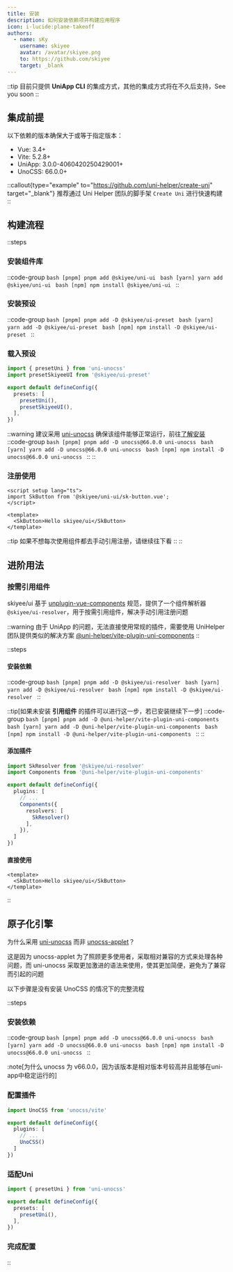 ```yaml
---
title: 安装
description: 如何安装依赖项并构建应用程序
icon: i-lucide:plane-takeoff
authors:
  - name: sKy
    username: skiyee
    avatar: /avatar/skiyee.png
    to: https://github.com/skiyee
    target: _blank
---
```


::tip
目前只提供 **UniApp CLI** 的集成方式，其他的集成方式将在不久后支持，See you soon
::

## 集成前提

以下依赖的版本确保大于或等于指定版本：

- Vue: 3.4+
- Vite: 5.2.8+
- UniApp: 3.0.0-4060420250429001+
- UnoCSS: 66.0.0+

::callout{type="example" to="https://github.com/uni-helper/create-uni" target="_blank"}
推荐通过 Uni Helper 团队的脚手架 `Create Uni` 进行快速构建
::

## 构建流程

::steps

  ### 安装组件库
  
  ::code-group
    ```bash [pnpm]
    pnpm add @skiyee/uni-ui
    ```
    ```bash [yarn]
    yarn add @skiyee/uni-ui
    ```
    ```bash [npm]
    npm install @skiyee/uni-ui
    ```
  ::

  ### 安装预设

  ::code-group
    ```bash [pnpm]
    pnpm add -D @skiyee/ui-preset
    ```
    ```bash [yarn]
    yarn add -D @skiyee/ui-preset
    ```
    ```bash [npm]
    npm install -D @skiyee/ui-preset
    ```
  ::

  ### 载入预设

  ```ts [unocss.config.ts]
  import { presetUni } from 'uni-unocss' 
  import presetSkiyeeUI from '@skiyee/ui-preset'

  export default defineConfig({
    presets: [
      presetUni(),
      presetSkiyeeUI(),
    ],
  })
  ```

  ::warning
    建议采用 [uni-unocss](https://github.com/skiyee/uni-unocss) 确保该组件能够正常运行，前往[了解安装](#原子化引擎)
    ::code-group
      ```bash [pnpm]
      pnpm add -D unocss@66.0.0 uni-unocss
      ```
      ```bash [yarn]
      yarn add -D unocss@66.0.0 uni-unocss
      ```
      ```bash [npm]
      npm install -D unocss@66.0.0 uni-unocss
      ```
    ::
  ::

  ### 注册使用

  ```vue [src/pages/index.vue]
  <script setup lang="ts">
  import SkButton from '@skiyee/uni-ui/sk-button.vue';
  </script>

  <template>
    <SkButton>Hello skiyee/ui</SkButton>
  </template>
  ```

  ::tip
    如果不想每次使用组件都去手动引用注册，请继续往下看
  ::
::

## 进阶用法

### 按需引用组件

skiyee/ui 基于 [unplugin-vue-components](https://github.com/unplugin/unplugin-vue-components) 规范，提供了一个组件解析器 `@skiyee/ui-resolver`，用于按需引用组件，解决手动引用注册问题

::warning
由于 UniApp 的问题，无法直接使用常规的插件，需要使用 UniHelper 团队提供类似的解决方案 [@uni-helper/vite-plugin-uni-components](https://github.com/uni-helper/vite-plugin-uni-components)
::

::steps

  #### 安装依赖

  ::code-group
    ```bash [pnpm]
    pnpm add -D @skiyee/ui-resolver
    ```
    ```bash [yarn]
    yarn add -D @skiyee/ui-resolver
    ```
    ```bash [npm]
    npm install -D @skiyee/ui-resolver
    ```
  ::

  ::tip[如果未安装 **引用组件** 的插件可以进行这一步，若已安装继续下一步]
    ::code-group
      ```bash [pnpm]
      pnpm add -D @uni-helper/vite-plugin-uni-components
      ```
      ```bash [yarn]
      yarn add -D @uni-helper/vite-plugin-uni-components
      ```
      ```bash [npm]
      npm install -D @uni-helper/vite-plugin-uni-components
      ```
    ::
  ::

  #### 添加插件

  ```ts [vite.config.ts]
  import SkResolver from '@skiyee/ui-resolver'
  import Components from '@uni-helper/vite-plugin-uni-components'

  export default defineConfig({
    plugins: [
      // ...
      Components({
        resolvers: [
          SkResolver()
        ],
      }),
    ]
  })
  ```

  #### 直接使用

  ```vue [src/pages/index.vue]
  <template>
    <SkButton>Hello skiyee/ui</SkButton>
  </template>
  ```
::

## 原子化引擎

为什么采用 [uni-unocss](https://github.com/skiyee/uni-unocss) 而非 [unocss-applet](https://github.com/unocss-applet/unocss-applet)？

这是因为 unocss-applet 为了照顾更多使用者，采取相对兼容的方式来处理各种问题，而 uni-unocss 采取更加激进的语法来使用，使其更加简便，避免为了兼容而引起的问题

以下步骤是没有安装 UnoCSS 的情况下的完整流程

::steps

  ### 安装依赖
  
  ::code-group
    ```bash [pnpm]
    pnpm add -D unocss@66.0.0 uni-unocss
    ```
    ```bash [yarn]
    yarn add -D unocss@66.0.0 uni-unocss
    ```
    ```bash [npm]
    npm install -D unocss@66.0.0 uni-unocss
    ```
  ::

  :note[为什么 unocss 为 v66.0.0，因为该版本是相对版本号较高并且能够在uni-app中稳定运行的]

  ### 配置插件

  ```ts [vite.config.ts]
  import UnoCSS from 'unocss/vite'

  export default defineConfig({
    plugins: [
      // ...
      UnoCSS()
    ]
  })
  ```

  ### 适配Uni

  ```ts [unocss.config.ts]
  import { presetUni } from 'uni-unocss' 

  export default defineConfig({
    presets: [
      presetUni(),
    ],
  })
  ```

  ### 完成配置
::